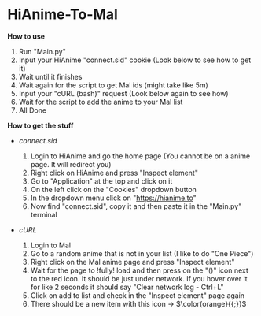 # HiAnime-To-Mal

**How to use**
1. Run "Main.py"
2. Input your HiAnime "connect.sid" cookie (Look below to see how to get it)
3. Wait until it finishes
4. Wait again for the script to get Mal ids (might take like 5m)
5. Input your "cURL (bash)" request (Look below again to see how)
6. Wait for the script to add the anime to your Mal list
7. All Done

**How to get the stuff**
- *connect.sid*
  1. Login to HiAnime and go the home page (You cannot be on a anime page. It will redirect you)
  2. Right click on HiAnime and press "Inspect element"
  3. Go to "Application" at the top and click on it
  4. On the left click on the "Cookies" dropdown button
  5. In the dropdown menu click on "https://hianime.to"
  6. Now find "connect.sid", copy it and then paste it in the "Main.py" terminal

- *cURL*
  1. Login to Mal
  2. Go to a random anime that is not in your list (I like to do "One Piece")
  3. Right click on the Mal anime page and press "Inspect element"
  4. Wait for the page to !fully! load and then press on the "(\)" icon next to the red icon. It should be just under network. If you hover over it for like 2 seconds it should say "Clear network log - Ctrl+L"
  5. Click on add to list and check in the "Inspect element" page again
  6. There should be a new item with this icon -> $\color{orange}{{;}}$
